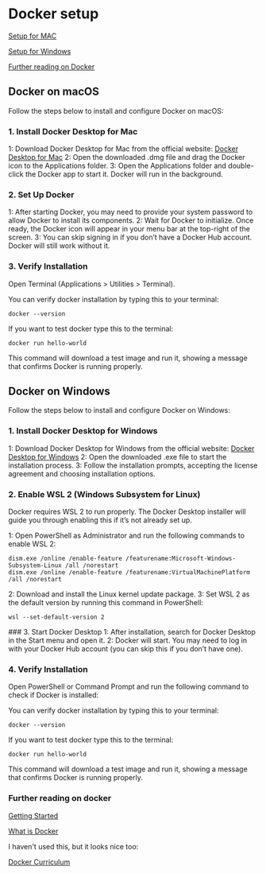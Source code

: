 # Docker setup

[Setup for MAC](#docker-on-macos)

[Setup for Windows](#docker-on-windows)

[Further reading on Docker](#further-reading-on-docker)

## Docker on macOS

Follow the steps below to install and configure Docker on macOS:

### 1. Install Docker Desktop for Mac

1: Download Docker Desktop for Mac from the official website: [Docker Desktop for Mac](https://docs.docker.com/desktop/setup/install/mac-install/)
2: Open the downloaded .dmg file and drag the Docker icon to the Applications folder.
3: Open the Applications folder and double-click the Docker app to start it. Docker will run in the background.

### 2. Set Up Docker

1: After starting Docker, you may need to provide your system password to allow Docker to install its components.
2: Wait for Docker to initialize. Once ready, the Docker icon will appear in your menu bar at the top-right of the screen.
3: You can skip signing in if you don’t have a Docker Hub account. Docker will still work without it.

### 3. Verify Installation

Open Terminal (Applications > Utilities > Terminal).

You can verify docker installation by typing this to your terminal:

```
docker --version
```

If you want to test docker type this to the terminal:

```
docker run hello-world
```

This command will download a test image and run it, showing a message that confirms Docker is running properly.

## Docker on Windows

Follow the steps below to install and configure Docker on Windows:

### 1. Install Docker Desktop for Windows

1: Download Docker Desktop for Windows from the official website: [Docker Desktop for Windows](https://docs.docker.com/desktop/setup/install/windows-install/)
2: Open the downloaded .exe file to start the installation process.
3: Follow the installation prompts, accepting the license agreement and choosing installation options.

### 2. Enable WSL 2 (Windows Subsystem for Linux)

Docker requires WSL 2 to run properly. The Docker Desktop installer will guide you through enabling this if it’s not already set up.

1: Open PowerShell as Administrator and run the following commands to enable WSL 2:

```
dism.exe /online /enable-feature /featurename:Microsoft-Windows-Subsystem-Linux /all /norestart
dism.exe /online /enable-feature /featurename:VirtualMachinePlatform /all /norestart
```

2: Download and install the Linux kernel update package.
3: Set WSL 2 as the default version by running this command in PowerShell:

```
wsl --set-default-version 2
```

### 3. Start Docker Desktop
1: After installation, search for Docker Desktop in the Start menu and open it.
2: Docker will start. You may need to log in with your Docker Hub account (you can skip this if you don’t have one).

### 4. Verify Installation

Open PowerShell or Command Prompt and run the following command to check if Docker is installed:

You can verify docker installation by typing this to your terminal:

```
docker --version
```

If you want to test docker type this to the terminal:

```
docker run hello-world
```

This command will download a test image and run it, showing a message that confirms Docker is running properly.

### Further reading on docker

[Getting Started](https://docs.docker.com/get-started/)

[What is Docker](https://docs.docker.com/get-started/docker-overview/)

I haven't used this, but it looks nice too:

[Docker Curriculum](https://docker-curriculum.com/)
